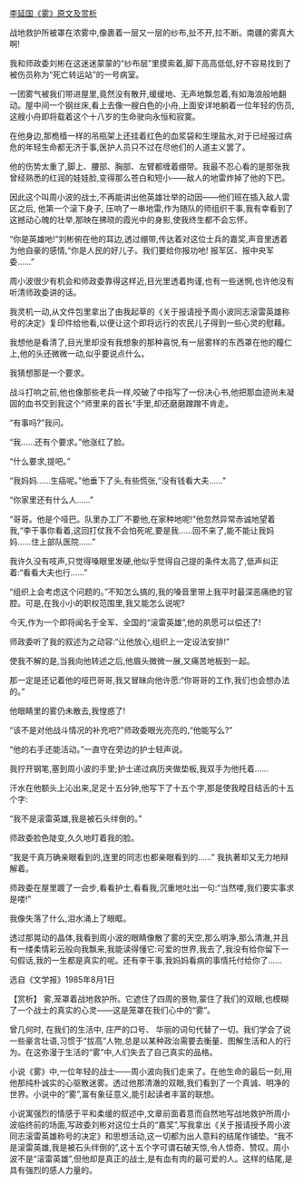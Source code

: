 [李延国《雾》原文及赏析](https://www.vrrw.net/wx/15346.html)

战地救护所被罩在浓雾中,像裹着一层又一层的纱布,扯不开,拉不断。南疆的雾真大啊!

我和师政委刘彬在这迷迷蒙蒙的“纱布层”里摸索着,脚下高高低低,好不容易找到了被伤员称为“死亡转运站”的一号病室。

一团雾气被我们带进屋里,竟然没有散开,缓缓地、无声地飘忽着,有如海浪般地翻动。屋中间一个钢丝床,看上去像一艘白色的小舟,上面安详地躺着一位年轻的伤员,这艘小舟即将载着这个十八岁的生命驶向永恒和寂寞。

在他身边,那桅樯一样的吊瓶架上还挂着红色的血浆袋和生理盐水,对于已经报过病危的年轻生命都无济于事,医护人员只不过在尽他们的人道主义罢了。

他的伤势太重了,脚上、腰部、胸部、左臂都缠着绷带。我最不忍心看的是那张我曾经熟悉的红润的娃娃脸,变得那么苍白和短小——敌人的地雷炸掉了他的下巴。

因此这个叫周小波的战士,不再能讲出他英雄壮举的动因——他们班在插入敌人雷区之后, 他第一个滚下身子, 压响了一串地雷,作为随队的师组织干事,我有幸看到了这撼动心魄的壮举,那映在拂晓的霞光中的身影,使我终生都不会忘怀。

“你是英雄吔!”刘彬俯在他的耳边,透过绷带,传达着对这位士兵的嘉奖,声音里透着为他自豪的感情,“你是人民的好儿子。我们要给你报功吔! 报军区、报中央军委……”

周小波很少有机会和师政委靠得这样近,目光里透着拘谨,也有一些迷惘,也许他没有听清师政委讲的话。



我灵机一动,从文件包里拿出了由我起草的《关于报请授予周小波同志滚雷英雄称号的决定》复印件给他看,以便让这个即将远行的农民儿子得到一些心灵的慰藉。

我想他是看清了,目光里却没有我想象的那种喜悦,有一层雾样的东西罩在他的瞳仁上,他的头还微微一动,似乎要说点什么。

我猜想那是一个要求。

战斗打响之前,他也像那些老兵一样,咬破了中指写了一份决心书,他把那血迹尚未凝固的血书交到我这个“师里来的首长”手里,却还磨磨蹭蹭不肯走。

“有事吗?”我问。

“我……还有个要求。”他涨红了脸。

“什么要求,提吧。”

“我妈妈……生癌呢。”他垂下了头,有些慌张,“没有钱看大夫……”

“你家里还有什么人……”

“哥哥。他是个哑巴。队里办工厂不要他,在家种地呢!”他忽然异常赤诚地望着我,“李干事你看着,这回打仗我不会怕死呢,要是我……回不来了,能不能让我妈妈……住上部队医院……”

我许久没有吱声,只觉得嗓眼里发硬,他似乎觉得自己提的条件太高了,低声纠正着:“看看大夫也行……”

“组织上会考虑这个问题的。”不知怎么搞的,我的嗓音里带上我平时最深恶痛绝的官腔。可是,在我小小的职权范围里,我又能怎么说呢?

今天,作为一个即将闻名于全军、全国的“滚雷英雄”,他的夙愿可以偿还了!

师政委听了我的叙述为之动容:“让他放心,组织上一定设法安排!”

使我不解的是,当我向他转述之后,他眉头微微一展,又痛苦地板到一起。

那一定是还记着他的哑巴哥哥,我又冒昧向他许愿:“你哥哥的工作,我们也会想办法的。”

他眼睛里的雾仍未散去,我惶惑了!

“该不是对他战斗情况的补充吧?”师政委眼光亮亮的,“他能写么?”

“他的右手还能活动。”一直守在旁边的护士轻声说。

我拧开钢笔,塞到周小波的手里;护士递过病历夹做垫板,我双手为他托着……

汗水在他额头上沁出来,足足十五分钟,他写下了十五个字,那是使我瞠目结舌的十五个字:

“我不是滚雷英雄,我是被石头绊倒的。”

师政委脸色陡变,久久地盯着我的脸。

“我是千真万确亲眼看到的,连里的同志也都亲眼看到的……” 我执著却又无力地辩解着。

师政委在屋里踱了一会步,看看护士,看看我,沉重地吐出一句:“当然喽,我们要实事求是喽!”

我像失落了什么,泪水涌上了眼眶。

透过那晃动的晶体,我看到周小波的眼睛像散了雾的天空,那么明净,那么清澈,并且有一缕柔情彩云般向我飘来,我能读得懂它:可爱的世界,我去了,我没有给你留下一句假话,我的一生都是真实的呢。还有李干事,我妈妈看病的事情托付给你了……

选自《文学报》1985年8月1日

【赏析】 雾,笼罩着战地救护所。它遮住了四周的景物,蒙住了我们的双眼,也模糊了一个战士的真实的心灵——这是笼罩在我们心中的“雾”。

曾几何时, 在我们的生活中, 庄严的口号、 华丽的词句代替了一切。我们学会了说一些豪言壮语,习惯于“拔高”人物,总是以某种政治需要去衡量、图解生活和人的行为。在这弥漫于生活的“雾”中,人们失去了自己真实的品格。

小说《雾》中,一位年轻的战士——周小波向我们走来了。在他生命的最后一刻,用他那纯朴诚实的心驱散迷雾。透过他那清澈的双眼,我们看到了一个真诚、明净的世界。小说中的“雾”,富有象征意义,能引起读者丰富的联想。

小说寓强烈的情感于平和柔缓的叙述中,文章前面着意而自然地写战地救护所周小波临终前的场面,写政委刘彬对这位士兵的“嘉奖”,写我拿出《关于报请授予周小波同志滚雷英雄称号的决定》和思想活动,这一切都为出人意料的结尾作铺垫。“我不是滚雷英雄,我是被石头绊倒的”,这十五个字可谓石破天惊,令人惊奇、赞叹。周小波不是“滚雷英雄”,但他却是真正的战士,是有血有肉的最可爱的人。这样的结尾,是具有强烈的感人力量的。

